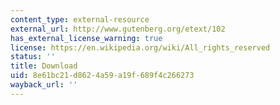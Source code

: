 ```yaml
---
content_type: external-resource
external_url: http://www.gutenberg.org/etext/102
has_external_license_warning: true
license: https://en.wikipedia.org/wiki/All_rights_reserved
status: ''
title: Download
uid: 8e61bc21-d862-4a59-a19f-689f4c266273
wayback_url: ''
---
```

